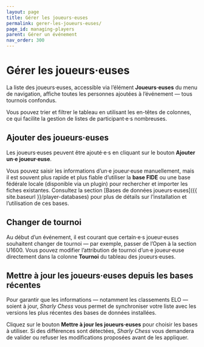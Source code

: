 ```yaml
---
layout: page
title: Gérer les joueurs·euses
permalink: gerer-les-joueurs-euses/
page_id: managing-players
parent: Gérer un événement
nav_order: 300
---
```


# Gérer les joueurs·euses

La liste des joueurs·euses, accessible via l’élément **Joueurs·euses** du menu de navigation, affiche toutes les personnes ajoutées à l’événement — tous tournois confondus.

Vous pouvez trier et filtrer le tableau en utilisant les en-têtes de colonnes, ce qui facilite la gestion de listes de participant·e·s nombreuses.

## Ajouter des joueurs·euses

Les joueurs·euses peuvent être ajouté·e·s en cliquant sur le bouton **Ajouter un·e joueur·euse**.

Vous pouvez saisir les informations d’un·e joueur·euse manuellement, mais il est souvent plus rapide et plus fiable d’utiliser la **base FIDE** ou une base fédérale locale (disponible via un plugin) pour rechercher et importer les fiches existantes. Consultez la section [Bases de données joueurs·euses]({{ site.baseurl }}/player-databases) pour plus de détails sur l’installation et l’utilisation de ces bases.

## Changer de tournoi

Au début d’un événement, il est courant que certain·e·s joueur·euses souhaitent changer de tournoi — par exemple, passer de l’Open à la section U1600.
Vous pouvez modifier l’attribution de tournoi d’un·e joueur·euse directement dans la colonne **Tournoi** du tableau des joueurs·euses.

## Mettre à jour les joueurs·euses depuis les bases récentes

Pour garantir que les informations — notamment les classements ELO — soient à jour, _Sharly Chess_ vous permet de synchroniser votre liste avec les versions les plus récentes des bases de données installées.

Cliquez sur le bouton **Mettre à jour les joueurs·euses** pour choisir les bases à utiliser. Si des différences sont détectées, _Sharly Chess_ vous demandera de valider ou refuser les modifications proposées avant de les appliquer.
